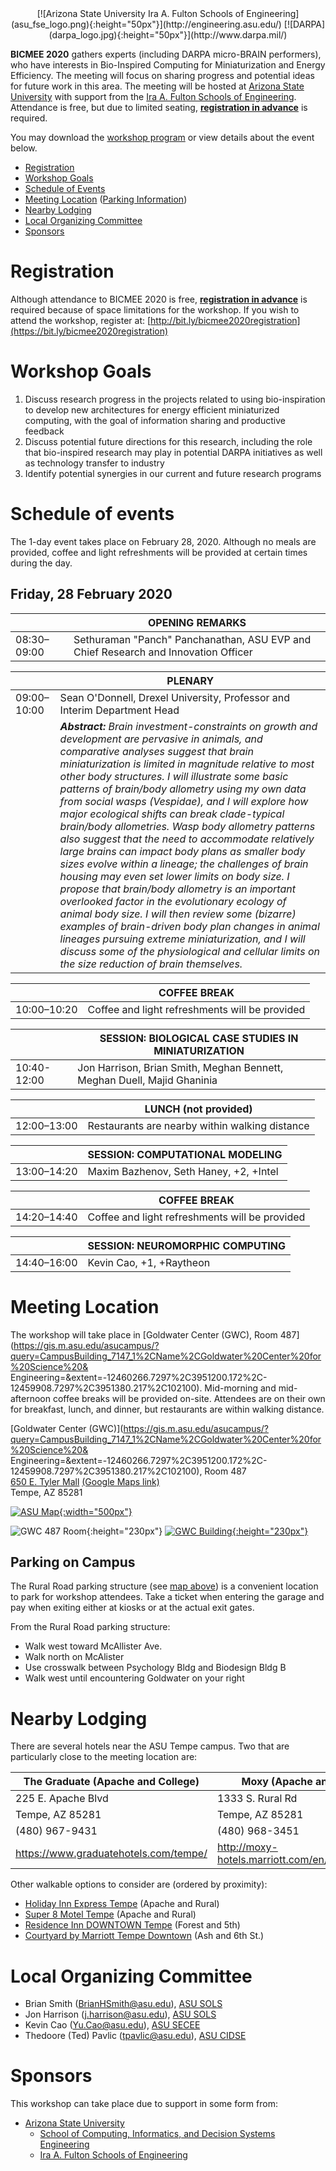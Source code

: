 <div align="center">
[![Arizona State University Ira A. Fulton Schools of Engineering](asu_fse_logo.png){:height="50px"}](http://engineering.asu.edu/) [![DARPA](darpa_logo.jpg){:height="50px"}](http://www.darpa.mil/)
</div>

**BICMEE 2020** gathers experts (including DARPA micro-BRAIN performers), who have interests in Bio-Inspired Computing for Miniaturization and Energy Efficiency. The meeting will focus on sharing progress and potential ideas for future work in this area. The meeting will be hosted at [Arizona State University](http://www.asu.edu/) with support from the [Ira A. Fulton Schools of Engineering](https://engineering.asu.edu/). Attendance is free, but due to limited seating, [**registration in advance**](http://bit.ly/bicmee2020registration) is required.

You may download the [workshop program](BICMEE2020_program.pdf) or view details about the event below.

* [Registration](#registration)
* [Workshop Goals](#workshop-goals)
* [Schedule of Events](#schedule-of-events)
* [Meeting Location](#meeting-location) ([Parking Information](#parking-on-campus))
* [Nearby Lodging](#meeting-location)
* [Local Organizing Committee](#local-organizing-committee)
* [Sponsors](#sponsors)

# Registration

Although attendance to BICMEE 2020 is free, [**registration in advance**](http://bit.ly/bicmee2020registration) is required because of space limitations for the workshop. If you wish to attend the workshop, register at: [http://bit.ly/bicmee2020registration](https://bit.ly/bicmee2020registration)

# Workshop Goals

1. Discuss research progress in the projects related to using bio-inspiration to develop new architectures for energy efficient miniaturized computing, with the goal of information sharing and productive feedback
1. Discuss potential future directions for this research, including the role that bio-inspired research may play in potential DARPA initiatives as well as technology transfer to industry
1. Identify potential synergies in our current and future research programs

# Schedule of events

The 1-day event takes place on February 28, 2020. Although no meals are provided, coffee and light refreshments will be provided at certain times during the day.

## Friday, 28 February 2020

|             | OPENING REMARKS |
| ----------- | --------- |
| 08:30–09:00 | Sethuraman "Panch" Panchanathan, ASU EVP and Chief Research and Innovation Officer |

|             | PLENARY |
| ----------- | ------------------------ |
| 09:00–10:00 | Sean O'Donnell, Drexel University, Professor and Interim Department Head |
|             | _**Abstract:** Brain investment-constraints on growth and development are pervasive in animals, and comparative analyses suggest that brain miniaturization is limited in magnitude relative to most other body structures. I will illustrate some basic patterns of brain/body allometry using my own data from social wasps (Vespidae), and I will explore how major ecological shifts can break clade-typical brain/body allometries. Wasp body allometry patterns also suggest that the need to accommodate relatively large brains can impact body plans as smaller body sizes evolve within a lineage; the challenges of brain housing may even set lower limits on body size. I propose that brain/body allometry is an important overlooked factor in the evolutionary ecology of animal body size. I will then review some (bizarre) examples of brain-driven body plan changes in animal lineages pursuing extreme miniaturization, and I will discuss some of the physiological and cellular limits on the size reduction of brain themselves._ |

|             | COFFEE BREAK |
| ----------- | ------------ |
| 10:00–10:20 | Coffee and light refreshments will be provided |

|             | SESSION: BIOLOGICAL CASE STUDIES IN MINIATURIZATION |
| ----------- | --------------------- |
| 10:40-12:00 | Jon Harrison, Brian Smith, Meghan Bennett, Meghan Duell, Majid Ghaninia |

|             | LUNCH (not provided) |
| ----------- | ------------ |
| 12:00–13:00 | Restaurants are nearby within walking distance |

|             | SESSION: COMPUTATIONAL MODELING |
| ----------- | -------------------- |
| 13:00–14:20 | Maxim Bazhenov, Seth Haney, +2, +Intel |

|             | COFFEE BREAK |
| ----------- | ------------ |
| 14:20–14:40 | Coffee and light refreshments will be provided |

|             | SESSION: NEUROMORPHIC COMPUTING |
| ----------- | -------------------- |
| 14:40–16:00 | Kevin Cao, +1, +Raytheon |

# Meeting Location

The workshop will take place in [Goldwater Center (GWC), Room 487](https://gis.m.asu.edu/asucampus/?query=CampusBuilding_7147_1%2CName%2CGoldwater%20Center%20for%20Science%20& Engineering=&extent=-12460266.7297%2C3951200.172%2C-12459908.7297%2C3951380.217%2C102100). Mid-morning and mid-afternoon coffee breaks will be provided on-site. Attendees are on their own for breakfast, lunch, and dinner, but restaurants are within walking distance.

[Goldwater Center (GWC)](https://gis.m.asu.edu/asucampus/?query=CampusBuilding_7147_1%2CName%2CGoldwater%20Center%20for%20Science%20& Engineering=&extent=-12460266.7297%2C3951200.172%2C-12459908.7297%2C3951380.217%2C102100), Room 487<br>
[650 E. Tyler Mall](https://goo.gl/maps/JqzLdjv2vGUncwiRA) [(Google Maps link)](https://goo.gl/maps/JqzLdjv2vGUncwiRA)<br>
Tempe, AZ  85281

[![ASU Map](ASUmap.png "Annotated Map of ASU"){:width="500px"}](ASUmap.png)

![GWC 487 Room](GWC487.jpg "Inside of GWC 487"){:height="230px"} [![GWC Building](GWC.jpg "Front of GWC Building"){:height="230px"}](https://goo.gl/maps/JqzLdjv2vGUncwiRA)


## Parking on Campus

The Rural Road parking structure (see [map above](ASUmap.png)) is
a convenient location to park for workshop attendees. Take a ticket when
entering the garage and pay when exiting either at kiosks or at the
actual exit gates.

From the Rural Road parking structure:
* Walk west toward McAllister Ave.
* Walk north on McAlister
* Use crosswalk between Psychology Bldg and Biodesign Bldg B
* Walk west until encountering Goldwater on your right

# Nearby Lodging

There are several hotels near the ASU Tempe campus. Two that are particularly close to the meeting location are:

| The Graduate (Apache and College)       | Moxy (Apache and Rural) |
| --------------------------------------- | ---------------------------- |
| 225 E. Apache Blvd                      | 1333 S. Rural Rd             |
| Tempe, AZ  85281                        | Tempe, AZ  85281             |
| (480) 967-9431                          | (480) 968-3451               |
| <a target="_blank" href="https://www.graduatehotels.com/tempe/">https://www.graduatehotels.com/tempe/</a>   |  <a target="_blank" href="http://moxy-hotels.marriott.com/en/hotels/tempe">http://moxy-hotels.marriott.com/en/hotels/tempe</a>  |

Other walkable options to consider are (ordered by proximity):
* [Holiday Inn Express Tempe](https://www.ihg.com/holidayinnexpress/hotels/us/en/tempe/phxwb/hoteldetail) (Apache and Rural)
* [Super 8 Motel Tempe](https://www.wyndhamhotels.com/super-8/tempe-arizona/super-8-tempe-asu-airport/overview) (Apache and Rural)
* [Residence Inn DOWNTOWN Tempe](https://www.marriott.com/hotels/travel/phxrt-residence-inn-tempe/) (Forest and 5th)
* [Courtyard by Marriott Tempe Downtown](https://www.marriott.com/hotels/travel/phxte-courtyard-tempe-downtown/) (Ash and 6th St.)

# Local Organizing Committee

* Brian Smith ([BrianHSmith@asu.edu](mailto:BrianHSmith@asu.edu)), [ASU SOLS](http://sols.asu.edu/)
* Jon Harrison ([j.harrison@asu.edu](mailto:j.harrison@asu.edu)), [ASU SOLS](http://sols.asu.edu/)
* Kevin Cao ([Yu.Cao@asu.edu](mailto:Yu.Cao@asu.edu)), [ASU SECEE](https://ecee.engineering.asu.edu/)
* Thedoore (Ted) Pavlic ([tpavlic@asu.edu](mailto:tpavlic@asu.edu)), [ASU CIDSE](https://cidse.engineering.asu.edu/)

# Sponsors

This workshop can take place due to support in some form from:

* [Arizona State University](http://www.asu.edu/)
  * [School of Computing, Informatics, and Decision Systems Engineering](http://cidse.engineering.asu.edu/)
  * [Ira A. Fulton Schools of Engineering](https://engineering.asu.edu/)
